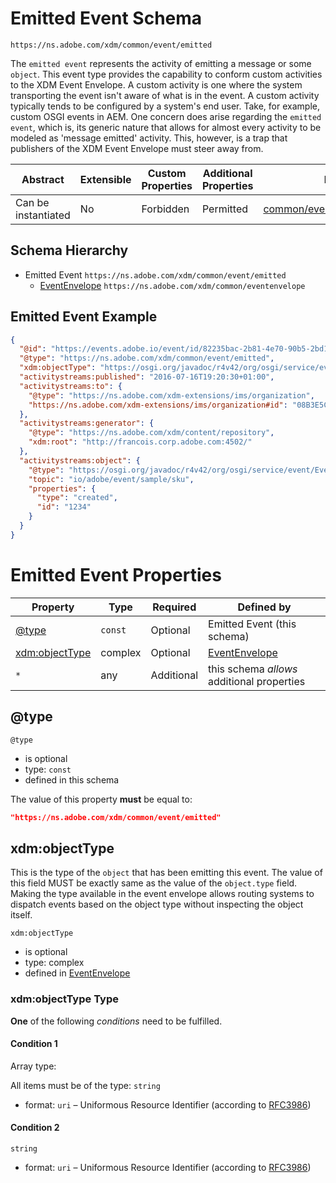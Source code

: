 
# Emitted Event Schema

```
https://ns.adobe.com/xdm/common/event/emitted
```

The `emitted event` represents the activity of emitting a message or some `object`. This event type provides the capability to conform custom activities to the XDM Event Envelope. A custom activity is one where the system transporting the event isn&#39;t aware of what is in the event. A custom activity typically tends to be configured by a system&#39;s end user. Take, for example, custom OSGI events in AEM. One concern does arise regarding the `emitted event`, which is, its generic nature that allows for almost every activity to be modeled as &#39;message emitted&#39; activity. This, however, is a trap that publishers of the XDM Event Envelope must steer away from.

| Abstract | Extensible | Custom Properties | Additional Properties | Defined In |
|----------|------------|-------------------|-----------------------|------------|
| Can be instantiated | No | Forbidden | Permitted | [common/event/emitted.schema.json](common/event/emitted.schema.json) |

## Schema Hierarchy

* Emitted Event `https://ns.adobe.com/xdm/common/event/emitted`
  * [EventEnvelope](../eventenvelope.schema.md) `https://ns.adobe.com/xdm/common/eventenvelope`

## Emitted Event Example
```json
{
  "@id": "https://events.adobe.io/event/id/82235bac-2b81-4e70-90b5-2bd1f04b5c7b",
  "@type": "https://ns.adobe.com/xdm/common/event/emitted",
  "xdm:objectType": "https://osgi.org/javadoc/r4v42/org/osgi/service/event/Event.html#io/adobe/event/sample/sku",
  "activitystreams:published": "2016-07-16T19:20:30+01:00",
  "activitystreams:to": {
    "@type": "https://ns.adobe.com/xdm-extensions/ims/organization",
    "https://ns.adobe.com/xdm-extensions/ims/organization#id": "08B3E5CE5822FC520A494229@AdobeOrg"
  },
  "activitystreams:generator": {
    "@type": "https://ns.adobe.com/xdm/content/repository",
    "xdm:root": "http://francois.corp.adobe.com:4502/"
  },
  "activitystreams:object": {
    "@type": "https://osgi.org/javadoc/r4v42/org/osgi/service/event/Event.html#io/adobe/event/sample/sku",
    "topic": "io/adobe/event/sample/sku",
    "properties": {
      "type": "created",
      "id": "1234"
    }
  }
}
```

# Emitted Event Properties

| Property | Type | Required | Defined by |
|----------|------|----------|------------|
| [@type](#@type) | `const` | Optional | Emitted Event (this schema) |
| [xdm:objectType](#xdmobjectType) | complex | Optional | [EventEnvelope](../eventenvelope.schema.md#xdmobjectType) |
| `*` | any | Additional | this schema *allows* additional properties |

## @type


`@type`
* is optional
* type: `const`
* defined in this schema

The value of this property **must** be equal to:

```json
"https://ns.adobe.com/xdm/common/event/emitted"
```





## xdm:objectType

This is the type of the `object` that has been emitting this event. The value of this field MUST be exactly same as the value of the `object.type` field. Making the type available in the event envelope allows routing systems to dispatch events based on the object type without inspecting the object itself.

`xdm:objectType`
* is optional
* type: complex
* defined in [EventEnvelope](../eventenvelope.schema.md#xdm:objectType)

### xdm:objectType Type


**One** of the following *conditions* need to be fulfilled.


#### Condition 1


Array type: 

All items must be of the type:
`string`
* format: `uri` – Uniformous Resource Identifier (according to [RFC3986](http://tools.ietf.org/html/rfc3986))





#### Condition 2


`string`
* format: `uri` – Uniformous Resource Identifier (according to [RFC3986](http://tools.ietf.org/html/rfc3986))







